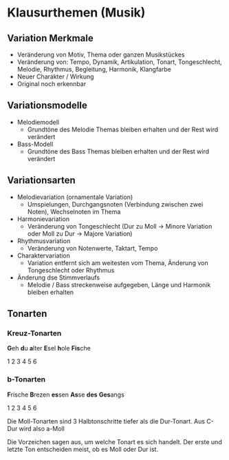 # Klausurthemen (Musik)

## Variation Merkmale

- Veränderung von Motiv, Thema oder ganzen Musikstückes
- Veränderung von: Tempo, Dynamik, Artikulation, Tonart, Tongeschlecht, Melodie, Rhythmus, Begleitung, Harmonik, Klangfarbe
- Neuer Charakter / Wirkung
- Original noch erkennbar

## Variationsmodelle

- Melodiemodell
    - Grundtöne des Melodie Themas bleiben erhalten und der Rest wird verändert
- Bass-Modell
    - Grundtöne des Bass Themas bleiben erhalten und der Rest wird verändert

## Variationsarten

- Melodievariation (ornamentale Variation)
    - Umspielungen, Durchgangsnoten (Verbindung zwischen zwei Noten), Wechselnoten im Thema
- Harmonievariation
    - Veränderung von Tongeschlecht (Dur zu Moll → Minore Variation oder Moll zu Dur → Majore Variation)
- Rhythmusvariation
    - Veränderung von Notenwerte, Taktart, Tempo
- Charaktervariation
    - Variation entfernt sich am weitesten vom Thema, Änderung von Tongeschlecht oder Rhythmus
- Änderung dse Stimmverlaufs
    - Melodie / Bass streckenweise aufgegeben, Länge und Harmonik bleiben erhalten

## Tonarten

### Kreuz-Tonarten

**G**eh **d**u **a**lter **E**sel **h**ole **Fis**che

1      2   3      4     5      6

### b-Tonarten

**F**rische **B**rezen **es**sen **As**se **des** **Ges**angs

1          2          3        4       5     6

Die Moll-Tonarten sind 3 Halbtonschritte tiefer als die Dur-Tonart. Aus C-Dur wird also a-Moll

Die Vorzeichen sagen aus, um welche Tonart es sich handelt. Der erste und letzte Ton entscheiden meist, ob es Moll oder Dur ist.